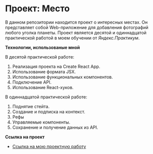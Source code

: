 # Проект: Место

В данном репозитории находится проект о интересных местах.
Он представляет собой Web-приложение для добавления фотографий любого уголка планеты. Проект является десятой и одиннадцатой практической работой в моем обучении от *Яндекс.Практикум*.

**Технологии, использованые мной**

В десятой практической работе:
1. Реализация проекта на Create React App.
2. Использование формата JSX.
3. Использование функциональных компонентов.
4. Подключение API.
5. Использование React-хуков.

В одиннадцатой практической работе:
1. Поднятие стейта.
2. Создание и подписка на контекст.
3. Рефы
4. Управляемые компоненты.
5. Сохранение и получение данных из API.

**Ссылка на проект**

* [Ссылка на мою проектную работу](https://mkozhevnikov2323.github.io/mesto-react/)
